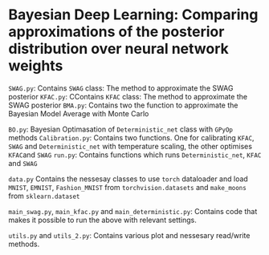 # Bayesian Deep Learning: Comparing approximations of the posterior distribution over neural network weights

`SWAG.py`: Contains `SWAG` class: The method to approximate the SWAG posterior
`KFAC.py`: CContains `KFAC` class: The method to approximate the SWAG posterior
`BMA.py`: Contains two the function to approximate the Bayesian Model Average with Monte Carlo

`BO.py`: Bayesian Optimasation of `Deterministic_net` class with `GPyOp` methods
`Calibration.py`: Contains two functions. One for calibrating `KFAC`, `SWAG` and `Deterministic_net` with temperature scaling, the other optimises `KFAC`and `SWAG`
`run.py`: Contains functions which runs `Deterministic_net`, `KFAC` and `SWAG`

`data.py` Contains the nessesay classes to use `torch` dataloader and load `MNIST`, `EMNIST`, `Fashion_MNIST` from `torchvision.datasets` and `make_moons` from `sklearn.dataset`

`main_swag.py`, `main_kfac.py` and `main_deterministic.py`: Contains code that makes it possible to run the above with relevant settings. 

`utils.py` and `utils_2.py`: Contains various plot and nessesary read/write methods. 




